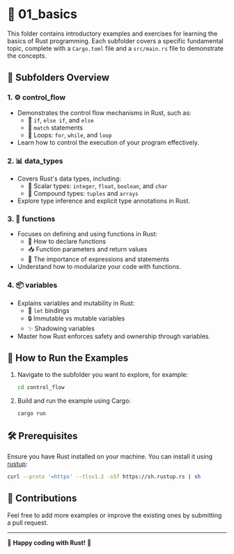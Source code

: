 # 🌟 01_basics

This folder contains introductory examples and exercises for learning the basics of Rust programming. Each subfolder covers a specific fundamental topic, complete with a `Cargo.toml` file and a `src/main.rs` file to demonstrate the concepts.

## 📂 Subfolders Overview

### 1. **⚙️ control_flow**
   - Demonstrates the control flow mechanisms in Rust, such as:
     - 🔄 `if`, `else if`, and `else`
     - 🎯 `match` statements
     - 🔁 Loops: `for`, `while`, and `loop`
   - Learn how to control the execution of your program effectively.

### 2. **📊 data_types**
   - Covers Rust's data types, including:
     - 🔢 Scalar types: `integer`, `float`, `boolean`, and `char`
     - 🧩 Compound types: `tuples` and `arrays`
   - Explore type inference and explicit type annotations in Rust.

### 3. **🔧 functions**
   - Focuses on defining and using functions in Rust:
     - 📝 How to declare functions
     - 📥 Function parameters and return values
     - 🧩 The importance of expressions and statements
   - Understand how to modularize your code with functions.

### 4. **📦 variables**
   - Explains variables and mutability in Rust:
     - 📌 `let` bindings
     - 🔒 Immutable vs mutable variables
     - ✨ Shadowing variables
   - Master how Rust enforces safety and ownership through variables.

## 🚀 How to Run the Examples

1. Navigate to the subfolder you want to explore, for example:
   ```bash
   cd control_flow
   ```
2. Build and run the example using Cargo:
   ```bash
   cargo run
   ```

## 🛠️ Prerequisites

Ensure you have Rust installed on your machine. You can install it using [rustup](https://rustup.rs/):
```bash
curl --proto '=https' --tlsv1.2 -sSf https://sh.rustup.rs | sh
```

## 🤝 Contributions

Feel free to add more examples or improve the existing ones by submitting a pull request.

---

🎉 **Happy coding with Rust!** 🌈
